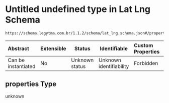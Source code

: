 # Untitled undefined type in Lat Lng Schema

```txt
https://schema.legytma.com.br/1.1.2/schema/lat_lng.schema.json#/properties
```




| Abstract            | Extensible | Status         | Identifiable            | Custom Properties | Additional Properties | Access Restrictions | Defined In                                                                    |
| :------------------ | ---------- | -------------- | ----------------------- | :---------------- | --------------------- | ------------------- | ----------------------------------------------------------------------------- |
| Can be instantiated | No         | Unknown status | Unknown identifiability | Forbidden         | Allowed               | none                | [lat_lng.schema.json\*](../schema/lat_lng.schema.json) |

## properties Type

unknown
